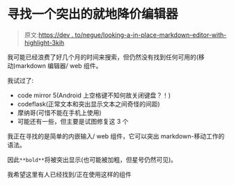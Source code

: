 # 寻找一个突出的就地降价编辑器

> 原文:[https://dev . to/negue/looking-a-in-place-markdown-editor-with-highlight-3kih](https://dev.to/negue/looking-for-an-in-place-markdown-editor-with-highlight-3kih)

我可能已经浪费了好几个月的时间来搜索，但仍然没有找到任何可用的(移动)markdown 编辑器/ web 组件。

我试过了:

*   code mirror 5(Android 上空格键不知何故关闭键盘？！)
*   codeflask(正常文本和突出显示文本之间奇怪的间距)
*   摩纳哥(可惜不能在手机上使用)
*   可能还有一些，但主要是试图修复这 3 个

我正在寻找的是简单的内嵌输入/ web 组件，它可以突出 markdown-移动工作的语法。

因此`**bold**`将被突出显示(也可能被加粗，但星号仍然可见)。

我希望这里有人已经找到/正在使用这样的组件